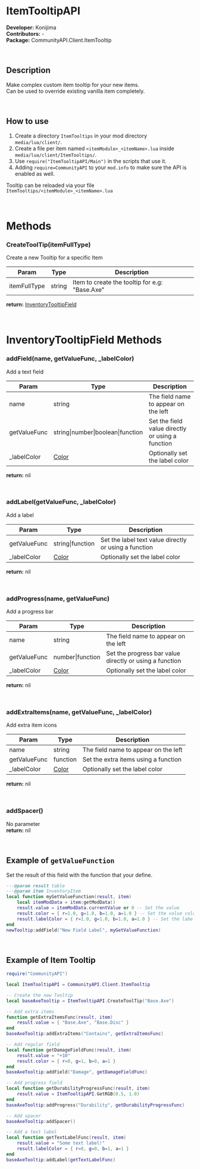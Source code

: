 # ItemTooltipAPI
**Developer:** Konijima  
**Contributors:**  -  
**Package:** CommunityAPI.Client.ItemTooltip

<br>

## Description
Make complex custom item tooltip for your new items.  
Can be used to override existing vanilla item completely.  
  
<br>

## How to use
  
1) Create a directory `ItemTooltips` in your mod directory `media/lua/client/`.
2) Create a file per item named `<itemModule>_<itemName>.lua` inside `media/lua/client/ItemTooltips/`.
3) Use `require("ItemTooltipAPI/Main")` in the scripts that use it.
4) Adding `require=CommunityAPI` to your `mod.info` to make sure the API is enabled as well.
  
Tooltip can be reloaded via your file `ItemTooltips/<itemModule>_<itemName>.lua`

<br>

# Methods

### CreateToolTip(itemFullType)
Create a new Tooltip for a specific Item

| Param        | Type   | Description                                    |
|--------------|--------|------------------------------------------------|
| itemFullType | string | Item to create the tooltip for e.g: "Base.Axe" |

**return:** [InventoryTooltipField](#inventorytooltipfield-methods)

<br>

# InventoryTooltipField Methods

### addField(name, getValueFunc, _labelColor)
Add a text field

| Param        | Type                                                                              | Description                                      |
|--------------|-----------------------------------------------------------------------------------|--------------------------------------------------|
| name         | string                                                                            | The field name to appear on the left             |
| getValueFunc | string\|number\|boolean\|function                                                 | Set the field value directly or using a function |
| _labelColor  | [Color](https://quarantin.github.io/zomboid-javadoc/41.56/zombie/core/Color.html) | Optionally set the label color                   |

**return:** nil

<br>

### addLabel(getValueFunc, _labelColor)
Add a label

| Param        | Type                                                                              | Description                                           |
|--------------|-----------------------------------------------------------------------------------|-------------------------------------------------------|
| getValueFunc | string\|function                                                                  | Set the label text value directly or using a function |
| _labelColor  | [Color](https://quarantin.github.io/zomboid-javadoc/41.56/zombie/core/Color.html) | Optionally set the label color                        |

**return:** nil

<br>

### addProgress(name, getValueFunc)
Add a progress bar

| Param        | Type                                                                              | Description                                             |
|--------------|-----------------------------------------------------------------------------------|---------------------------------------------------------|
| name         | string                                                                            | The field name to appear on the left                    |
| getValueFunc | number\|function                                                                  | Set the progress bar value directly or using a function |
| _labelColor  | [Color](https://quarantin.github.io/zomboid-javadoc/41.56/zombie/core/Color.html) | Optionally set the label color                          |

**return:** nil

<br>

### addExtraItems(name, getValueFunc, _labelColor)
Add extra item icons

| Param        | Type                                                                              | Description                          |
|--------------|-----------------------------------------------------------------------------------|--------------------------------------|
| name         | string                                                                            | The field name to appear on the left |
| getValueFunc | function                                                                          | Set the extra items using a function |
| _labelColor  | [Color](https://quarantin.github.io/zomboid-javadoc/41.56/zombie/core/Color.html) | Optionally set the label color       |

**return:** nil

<br>

### addSpacer()
No parameter  
**return:** nil

<br>

## Example of `getValueFunction`
Set the result of this field with the function that your define.  
```lua
---@param result table
---@param item InventoryItem
local function myGetValueFunction(result, item)
    local itemModData = item:getModData()
    result.value = itemModData.currentValue or 0 -- Set the value
    result.color = { r=1.0, g=1.0, b=1.0, a=1.0 } -- Set the value color
    result.labelColor = { r=1.0, g=1.0, b=1.0, a=1.0 } -- Set the label color
end
newTooltip:addField("New Field Label", myGetValueFunction)
```

<br>

## Example of Item Tooltip
```lua
require("CommunityAPI")

local ItemTooltipAPI = CommunityAPI.Client.ItemTooltip

-- Create the new Tooltip
local baseAxeTooltip = ItemTooltipAPI.CreateToolTip("Base.Axe")

-- Add extra items
function getExtraItemsFunc(result, item)
    result.value = { "Base.Axe", "Base.Disc" }
end
baseAxeTooltip:addExtraItems("Contains", getExtraItemsFunc)

-- Add regular field
local function getDamageFieldFunc(result, item)
    result.value = "+10"
    result.color = { r=0, g=1, b=0, a=1 }
end
baseAxeTooltip:addField("Damage", getDamageFieldFunc)

-- Add progress field
local function getDurabilityProgressFunc(result, item)
    result.value = ItemTooltipAPI.GetRGB(0.5, 1.0)
end
baseAxeTooltip:addProgress("Durability", getDurabilityProgressFunc)

-- Add spacer
baseAxeTooltip:addSpacer()

-- Add a text label
local function getTextLabelFunc(result, item)
    result.value = "Some text label!"
    result.labelColor = { r=0, g=0, b=1, a=1 }
end
baseAxeTooltip:addLabel(getTextLabelFunc)
```
